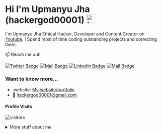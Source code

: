# Hi I'm Upmanyu Jha (hackergod00001) <img src="https://user-images.githubusercontent.com/1303154/88677602-1635ba80-d120-11ea-84d8-d263ba5fc3c0.gif" width="28px" alt="hi">

I'm Upmanyu Jha Ethical Hacker, Developer and Content Creator on [Youtube](https://youtube.com/channel/UClPUbxsrbzTqmmdk3ILroDA). I Spend most of time coding outstanding projects and correcting them.

:mailbox: Reach me out!

[![Twitter Badge](https://img.shields.io/badge/-@UpmanyuJha-1ca0f1?style=flat&labelColor=1ca0f1&logo=twitter&logoColor=white&link=https://twitter.com/UpmanyuJha)](https://twitter.com/UpmanyuJha) [![Mail Badge](https://img.shields.io/badge/-UPMANYUJHA-e74c3c?style=flat&labelColor=e74c3c&logo=youtube&logoColor=white)](https://youtube.com/channel/UClPUbxsrbzTqmmdk3ILroDA) [![Linkedin Badge](https://img.shields.io/badge/-upmanyujha-0e76a8?style=flat&labelColor=0e76a8&logo=linkedin&logoColor=white)](https://www.linkedin.com/in/upmanyu-jha/) [![Mail Badge](https://img.shields.io/badge/-hackergod00001-c0392b?style=flat&labelColor=c0392b&logo=gmail&logoColor=white)](mailto:hackergod00001@gmail.com)

### Want to know more...
- :website: [My website/portfolio]()
- :email: hackergod00001@gmail.com

#### Profile Visits

![visitors](https://visitor-badge.glitch.me/badge?page_id=hackergod00001.hackergod00001)

<details>
<summary>
  More stuff about me
</summary>

<br>

I love sharing my knowledge and resources to help other developers to uderstand the importance of security, and that's why Upmanyu Jha Youtube Channel exists!

#### Coding Stats

<!--START_SECTION:waka-->
```text
Ethical hacking      15 hrs 41 mins  ███████████████████████░░   92.29 %
ML & AI              1 hr 50 mins    ████████████░░░░░░░░░░░░░   59.61 %
python               15 hrs 41 mins  ███████████████████████░░   92.29 %  
C                    1 hr            ██████████████████████░░░   80.00 % 
PHP                  1 hr            ██████████████████████░░░   80.00 % 
Java                 1 hr            █░░░░░░░░░░░░░░░░░░░░░░░░   10.00 %
HTML                 1 hr            ██████████████████████░░░   80.00 %
CSS                  1 hr            ██████████████████████░░░   80.00 %   
Markdown             2 mins          ░░░░░░░░░░░░░░░░░░░░░░░░░   05.00 % 
```
<!--END_SECTION:waka-->

#### Github Stats

![hackergod00001's GitHub stats](https://github-readme-stats.vercel.app/api?username=hackergod00001&show_icons=true&count_private=true&theme=merko&hide=contribs,prs)

</details>
